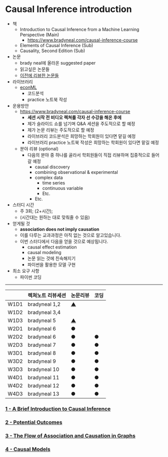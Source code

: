 # Causal Inference introduction

* 책
  * Introduction to Causal Inference from a Machine Learning Perspective (Main)
    * https://www.bradyneal.com/causal-inference-course
  * Elements of Causal Inference (Sub)
  * Causality, Second Edition (Sub)
* 논문
  * brady neal에 올라온 suggested paper
  * 읽고싶은 논문들
  * [이전에 리뷰한 논문들](https://leequant761.github.io/categories/Causality/)
* 라이브러리
  * [econML](https://github.com/microsoft/EconML)
    * 코드분석
    * practice 노트북 작성
* 운용방안
  * https://www.bradyneal.com/causal-inference-course
    * **세션 시작 전 비디오 렉쳐를 각자 선 수강을 해온 후에**
    * 제가 슬라이드 쇼를 넘기며 Q&A 세션을 주도적으로 할 예정 
    * 제가 논문 리뷰는 주도적으로 할 예정
    * 라이브러리 코드분석은 희망하는 학회원이 있다면 맡길 예정
    * 라이브러리 practice 노트북 작성은 희망하는 학회원이 있다면 맡길 예정
  * 분야 리뷰 (optional)
    * 다음의 분야 중 하나를 골라서 학회원들이 직접 리뷰하며 집중적으로 들어갈 예정
      * causal discovery
      * combining observational & experimental
      * complex data
        * time series
        * continuous variable
        * Etc.
      * Etc.
* 스터디 시간
  * 주 3회; (2+시간);
  * (시간대는 원하는 대로 맞춰줄 수 있음)
* 얻게될 것
  * **association does not imply causation**
  * 이를 다루는 교과과정은 아직 없는 것으로 알고있습니다.
  * 이번 스터디에서 다음을 얻을 것으로 예상됩니다.
    * causal effect estimation
    * causal modeling
    * 논문 읽는 것에 친숙해지기
    * 파이썬을 활용한 모델 구현
* 최소 요구 사항
  * 파이썬 코딩

---

|      | 렉쳐노트 리뷰세션 | 논문리뷰                                                     | 코딩 |
| ---- | ----------------- | ------------------------------------------------------------ | ---- |
| W1D1 | bradyneal 1,2     | [▲](https://leequant761.github.io/2021/06/05/Reliable-Decision-Support-using-Counterfactual-Models/) |      |
| W1D2 | bradyneal 3,4     |                                                              |      |
| W1D3 | bradyneal 5       | [▲](https://leequant761.github.io/2021/05/01/General-Identification-Condition-for-Causal-Effects/) |      |
| W2D1 | bradyneal 6       | ●                                                            |      |
| W2D2 | bradyneal 6       | ●                                                            | ●    |
| W2D3 | bradyneal 7       | ●                                                            | ●    |
| W3D1 | bradyneal 8       | ●                                                            | ●    |
| W3D2 | bradyneal 9       | ●                                                            | ●    |
| W3D3 | bradyneal 10      | ●                                                            | ●    |
| W4D1 | bradyneal 11      | ●                                                            | ●    |
| W4D2 | bradyneal 12      | ●                                                            | ●    |
| W4D3 | bradyneal 13      | ●                                                            | ●    |

### [1 - A Brief Introduction to Causal Inference](https://nbviewer.jupyter.org/github/leequant761/causal-inference-introduction/blob/master/lecture-note/1%20-%20A%20Brief%20Introduction%20to%20Causal%20Inference.ipynb?flush_cache=true)

### [2 - Potential Outcomes](https://nbviewer.jupyter.org/github/leequant761/causal-inference-introduction/blob/master/lecture-note/2%20-%20Potential%20Outcomes.ipynb?flush_cache=true)

### [3 - The Flow of Association and Causation in Graphs](https://nbviewer.jupyter.org/github/leequant761/causal-inference-introduction/blob/master/lecture-note/3%20-%20The%20Flow%20of%20Association%20and%20Causation%20in%20Graphs.ipynb?flush_cache=TRUE)

### [4 - Causal Models](https://nbviewer.jupyter.org/github/leequant761/causal-inference-introduction/blob/master/lecture-note/4%20-%20Causal%20Models.ipynb?flush_cache=TRUE)